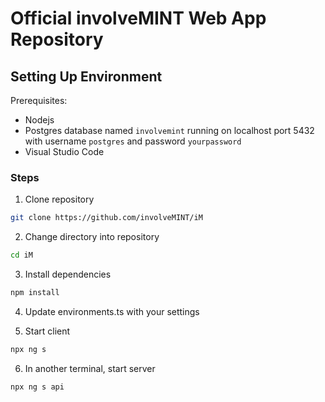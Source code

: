 # Official involveMINT Web App Repository

## Setting Up Environment

Prerequisites:

- Nodejs
- Postgres database named `involvemint` running on localhost port 5432 with username `postgres` and password `yourpassword`
- Visual Studio Code

### Steps

1. Clone repository

```sh
git clone https://github.com/involveMINT/iM
```

2. Change directory into repository

```sh
cd iM
```

3. Install dependencies

```sh
npm install
```

4. Update environments.ts with your settings

5. Start client

```sh
npx ng s
```

6. In another terminal, start server

```sh
npx ng s api
```
